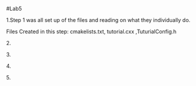 #Lab5

1\.Step 1 was all set up of the files and reading on what they individually 
do. 

Files Created in this step: cmakelists.txt, tutorial.cxx ,TuturialConfig.h

2\.

3\.

4\.

5\.
